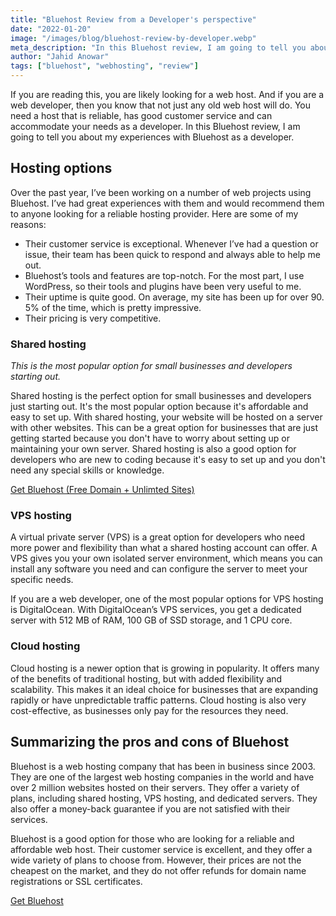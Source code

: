```yaml
---
title: "Bluehost Review from a Developer's perspective"
date: "2022-01-20"
image: "/images/blog/bluehost-review-by-developer.webp"
meta_description: "In this Bluehost review, I am going to tell you about my experiences with Bluehost as a developer."
author: "Jahid Anowar"
tags: ["bluehost", "webhosting", "review"]
---
```


If you are reading this, you are likely looking for a web host. And if you are a web developer, then you know that not just any old web host will do. You need a host that is reliable, has good customer service and can accommodate your needs as a developer. In this Bluehost review, I am going to tell you about my experiences with Bluehost as a developer.

## Hosting options

Over the past year, I’ve been working on a number of web projects using Bluehost. I’ve had great experiences with them and would recommend them to anyone looking for a reliable hosting provider. Here are some of my reasons:

- Their customer service is exceptional. Whenever I’ve had a question or issue, their team has been quick to respond and always able to help me out.
- Bluehost’s tools and features are top-notch. For the most part, I use WordPress, so their tools and plugins have been very useful to me.
- Their uptime is quite good. On average, my site has been up for over 90. 5% of the time, which is pretty impressive.
- Their pricing is very competitive.

### Shared hosting

_This is the most popular option for small businesses and developers starting out._

Shared hosting is the perfect option for small businesses and developers just starting out. It's the most popular option because it's affordable and easy to set up. With shared hosting, your website will be hosted on a server with other websites. This can be a great option for businesses that are just getting started because you don't have to worry about setting up or maintaining your own server. Shared hosting is also a good option for developers who are new to coding because it's easy to set up and you don't need any special skills or knowledge.

[Get Bluehost (Free Domain + Unlimted Sites)](https://jahid.dev/go/bluehost/)

### VPS hosting

A virtual private server (VPS) is a great option for developers who need more power and flexibility than what a shared hosting account can offer. A VPS gives you your own isolated server environment, which means you can install any software you need and can configure the server to meet your specific needs.

If you are a web developer, one of the most popular options for VPS hosting is DigitalOcean. With DigitalOcean’s VPS services, you get a dedicated server with 512 MB of RAM, 100 GB of SSD storage, and 1 CPU core.

### Cloud hosting

Cloud hosting is a newer option that is growing in popularity. It offers many of the benefits of traditional hosting, but with added flexibility and scalability. This makes it an ideal choice for businesses that are expanding rapidly or have unpredictable traffic patterns. Cloud hosting is also very cost-effective, as businesses only pay for the resources they need.

## Summarizing the pros and cons of Bluehost

Bluehost is a web hosting company that has been in business since 2003. They are one of the largest web hosting companies in the world and have over 2 million websites hosted on their servers. They offer a variety of plans, including shared hosting, VPS hosting, and dedicated servers. They also offer a money-back guarantee if you are not satisfied with their services.

Bluehost is a good option for those who are looking for a reliable and affordable web host. Their customer service is excellent, and they offer a wide variety of plans to choose from. However, their prices are not the cheapest on the market, and they do not offer refunds for domain name registrations or SSL certificates.

[Get Bluehost](https://jahid.dev/go/bluehost/)
